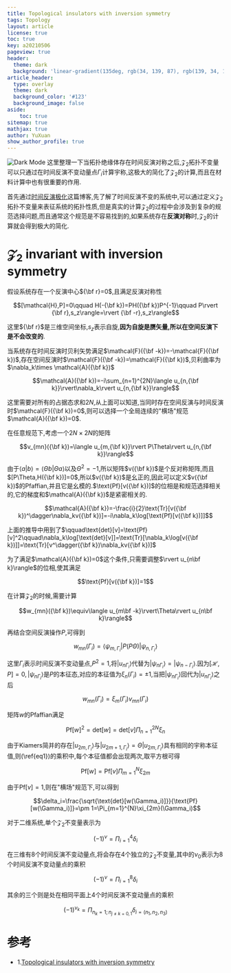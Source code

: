 ```yaml
---
title: Topological insulators with inversion symmetry
tags: Topology
layout: article
license: true
toc: true
key: a20210506
pageview: true
header:
  theme: dark
  background: 'linear-gradient(135deg, rgb(34, 139, 87), rgb(139, 34, 139))'
article_header:
  type: overlay
  theme: dark
  background_color: '#123'
  background_image: false
aside:
    toc: true
sitemap: true
mathjax: true
author: YuXuan
show_author_profile: true
---
```

![Dark Mode](https://raw.githubusercontent.com/kitian616/jekyll-TeXt-theme/master/docs/assets/images/blog/dark-mode.gif)
这里整理一下当拓扑绝缘体存在时间反演对称之后,$\mathcal{Z}_2$拓扑不变量可以只通过在时间反演不变动量点$\Gamma_i$计算宇称,这极大的简化了$\mathcal{Z}_2$的计算,而且在材料计算中也有很重要的作用.
<!--more-->

首先通过[时间反演极化](https://yxli8023.github.io/2021/04/25/TR-Polarization.html)这篇博客,先了解了时间反演不变的系统中,可以通过定义$\mathcal{Z}_2$拓扑不变量来表征系统的拓扑性质,但是真实的计算$\mathcal{Z}_2$的过程中会涉及到复杂的规范选择问题,而且通常这个规范是不容易找到的,如果系统存在**反演对称**时,$\mathcal{Z}_2$的计算就会得到极大的简化.

# $\mathcal{Z}_2$ invariant with inversion symmetry
假设系统存在一个反演中心${\bf r}=0$,且满足反演对称性

$$[\mathcal{H},P]=0\qquad H(-{\bf k})=PH({\bf k})P^{-1}\qquad P\rvert {\bf r},s_z\rangle=\rvert {\bf -r},s_z\rangle$$

这里${\bf r}$是三维空间坐标,$s_z$表示自旋,**因为自旋是赝矢量,所以在空间反演下是不会改变的**.

当系统存在时间反演时贝利矢势满足$\mathcal{F}({\bf -k})=-\mathcal{F}({\bf k})$,存在空间反演时$\mathcal{F}({\bf -k})=\mathcal{F}({\bf k})$,贝利曲率为$\nabla_k\times \mathcal{A}({\bf k})$

$$\mathcal{A}({\bf k})=-i\sum_{n=1}^{2N}\langle u_{n,{\bf k}}\rvert\nabla_k\rvert u_{n,{\bf k}}\rangle$$

这里需要对所有的占据态求和$2N$,从上面可以知道,当同时存在空间反演与时间反演时$\mathcal{F}({\bf k})=0$,则可以选择一个全局连续的"横场"规范$\mathcal{A}({\bf k})=0$.

在任意规范下,考虑一个$2N\times 2N$的矩阵

$$v_{mn}({\bf k})=\langle u_{m,{\bf k}}\rvert P\Theta\rvert u_{n,{\bf k}}\rangle$$

由于$\langle a\rvert b\rangle=\langle\Theta b\rvert\Theta a\rangle$以及$\Theta^2=-1$,所以矩阵$v({\bf k})$是个反对称矩阵,而且$[P\Theta,H({\bf k})]=0$,所以$v({\bf k})$是幺正的,因此可以定义$v({\bf k})$的Pfaffian,并且它是幺模的.$\text{Pf}[v({\bf k})]$的位相是和规范选择相关的,它的梯度和$\mathcal{A}({\bf k})$是紧密相关的.

$$\mathcal{A}({\bf k})=-\frac{i}{2}\text{Tr}[v({\bf k})^\dagger\nabla_kv({\bf k})]=-i\nabla_k\log[\text{Pf}[v({\bf k})]]$$

上面的推导中用到了$\qquad\text{det}[v]=\text{Pf}[v]^2\qquad\nabla_k\log[\text{det}[v]]=\text{Tr}[\nabla_k\log[v({\bf k})]]=\text{Tr}[v^\dagger({\bf k})\nabla_kv({\bf k})]$

为了满足$\mathcal{A}({\bf k})=0$这个条件,只需要调整$\rvert u_{n\bf k}\rangle$的位相,使其满足

$$\text{Pf}[v({\bf k})]=1$$

在计算$\mathcal{Z}_2$的时候,需要计算

$$w_{mn}({\bf k})\equiv\langle u_{m\bf -k}\rvert\Theta\rvert u_{n\bf k}\rangle$$

再结合空间反演操作$P$,可得到

$$w_{mn}(\Gamma_i)=\langle\psi_{m,\Gamma_i}\rvert P(P\Theta)\rvert\psi_{n,\Gamma_i}\rangle$$

这里$\Gamma_i$表示时间反演不变动量点,$P^2=1$,将$\rvert u_{n\Gamma_i}\rangle$代替为$\rvert\psi_{n\Gamma_i}\rangle=\rvert\psi_{n-\Gamma_i}\rangle$.因为$[\mathcal{H},P]=0,\rvert\psi_{n\Gamma_i}\rangle$是$P$的本征态,对应的本征值为$\xi_n(\Gamma_i)=\pm 1$,当把$\rvert \psi_{n\Gamma_i}\rangle$回代为$\rvert u_{n\Gamma_i}\rangle$之后

$$w_{mn}(\Gamma_i)=\xi_m(\Gamma_i)v_{mn}(\Gamma_i)$$

矩阵$w$的Pfaffian满足

$$\text{Pf}[w]^2=\text{det}[w]=\text{det}[v]\Pi_{n=1}^{2N}\xi_n\label{eq1}$$

由于Kiamers简并的存在$\rvert u_{2m,\Gamma_i}\rangle$与$\rvert u_{2m+1,\Gamma_i}\rangle=\Theta\rvert u_{2m,\Gamma_i}\rangle$具有相同的宇称本征值,则(\ref{eq1})的乘积中,每个本征值都会出现两次,取平方根可得

$$\text{Pf}[w]=\text{Pf}[v]\Pi_{m=1}^{N}\xi_{2m}$$

由于$\text{Pf}[v]=1$,则在"横场"规范下,可以得到

$$\delta_i=\frac{\sqrt{\text{det}[w(\Gamma_i)]}}{\text{Pf}[w(\Gamma_i)]}=\pm 1=\Pi_{m=1}^{N}\xi_{2m}(\Gamma_i)$$

对于二维系统,单个$\mathcal{Z}_2$不变量表示为

$$(-1)^\nu=\Pi_{i=1}^4\delta_i$$

在三维有8个时间反演不变动量点,将会存在4个独立的$\mathcal{Z}_2$不变量,其中的$\nu_0$表示为8个时间反演不变动量点的乘积

$$(-1)^\nu=\Pi_{i=1}^8\delta_i$$

其余的三个则是处在相同平面上4个时间反演不变动量点的乘积

$$(-1)^{\nu_k}=\Pi_{n_k=1;n_{j\neq k=0,1}}\delta_{i=(n_1,n_2,n_3)}$$

# 参考
- 1.[Topological insulators with inversion symmetry](https://journals.aps.org/prb/abstract/10.1103/PhysRevB.76.045302)